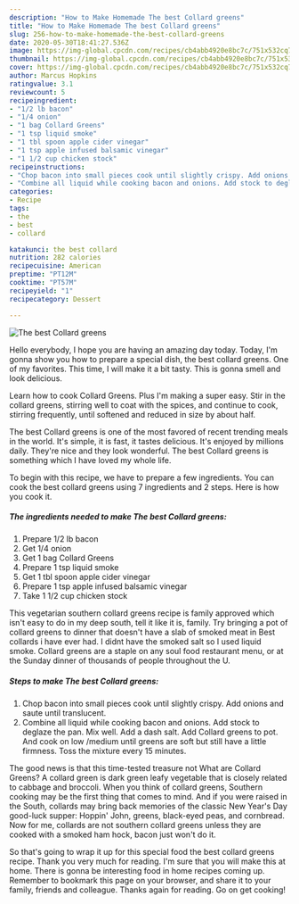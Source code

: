 ```yaml
---
description: "How to Make Homemade The best Collard greens"
title: "How to Make Homemade The best Collard greens"
slug: 256-how-to-make-homemade-the-best-collard-greens
date: 2020-05-30T18:41:27.536Z
image: https://img-global.cpcdn.com/recipes/cb4abb4920e8bc7c/751x532cq70/the-best-collard-greens-recipe-main-photo.jpg
thumbnail: https://img-global.cpcdn.com/recipes/cb4abb4920e8bc7c/751x532cq70/the-best-collard-greens-recipe-main-photo.jpg
cover: https://img-global.cpcdn.com/recipes/cb4abb4920e8bc7c/751x532cq70/the-best-collard-greens-recipe-main-photo.jpg
author: Marcus Hopkins
ratingvalue: 3.1
reviewcount: 5
recipeingredient:
- "1/2 lb bacon"
- "1/4 onion"
- "1 bag Collard Greens"
- "1 tsp liquid smoke"
- "1 tbl spoon apple cider vinegar"
- "1 tsp apple infused balsamic vinegar"
- "1 1/2 cup chicken stock"
recipeinstructions:
- "Chop bacon into small pieces cook until slightly crispy. Add onions and saute until translucent."
- "Combine all liquid while cooking bacon and onions. Add stock to deglaze the pan. Mix well. Add a dash salt. Add Collard greens to pot. And cook on low /medium until greens are soft but still have a little firmness. Toss the mixture every 15 minutes."
categories:
- Recipe
tags:
- the
- best
- collard

katakunci: the best collard 
nutrition: 282 calories
recipecuisine: American
preptime: "PT12M"
cooktime: "PT57M"
recipeyield: "1"
recipecategory: Dessert

---
```



![The best Collard greens](https://img-global.cpcdn.com/recipes/cb4abb4920e8bc7c/751x532cq70/the-best-collard-greens-recipe-main-photo.jpg)

Hello everybody, I hope you are having an amazing day today. Today, I'm gonna show you how to prepare a special dish, the best collard greens. One of my favorites. This time, I will make it a bit tasty. This is gonna smell and look delicious.

Learn how to cook Collard Greens. Plus I&#39;m making a super easy. Stir in the collard greens, stirring well to coat with the spices, and continue to cook, stirring frequently, until softened and reduced in size by about half.

The best Collard greens is one of the most favored of recent trending meals in the world. It's simple, it is fast, it tastes delicious. It's enjoyed by millions daily. They're nice and they look wonderful. The best Collard greens is something which I have loved my whole life.


To begin with this recipe, we have to prepare a few ingredients. You can cook the best collard greens using 7 ingredients and 2 steps. Here is how you cook it.

<!--inarticleads1-->

##### The ingredients needed to make The best Collard greens:

1. Prepare 1/2 lb bacon
1. Get 1/4 onion
1. Get 1 bag Collard Greens
1. Prepare 1 tsp liquid smoke
1. Get 1 tbl spoon apple cider vinegar
1. Prepare 1 tsp apple infused balsamic vinegar
1. Take 1 1/2 cup chicken stock


This vegetarian southern collard greens recipe is family approved which isn&#39;t easy to do in my deep south, tell it like it is, family. Try bringing a pot of collard greens to dinner that doesn&#39;t have a slab of smoked meat in Best collards i have ever had. I didnt have the smoked salt so I used liquid smoke. Collard greens are a staple on any soul food restaurant menu, or at the Sunday dinner of thousands of people throughout the U. 

<!--inarticleads2-->

##### Steps to make The best Collard greens:

1. Chop bacon into small pieces cook until slightly crispy. Add onions and saute until translucent.
1. Combine all liquid while cooking bacon and onions. Add stock to deglaze the pan. Mix well. Add a dash salt. Add Collard greens to pot. And cook on low /medium until greens are soft but still have a little firmness. Toss the mixture every 15 minutes.


The good news is that this time-tested treasure not What are Collard Greens? A collard green is dark green leafy vegetable that is closely related to cabbage and broccoli. When you think of collard greens, Southern cooking may be the first thing that comes to mind. And if you were raised in the South, collards may bring back memories of the classic New Year&#39;s Day good-luck supper: Hoppin&#39; John, greens, black-eyed peas, and cornbread. Now for me, collards are not southern collard greens unless they are cooked with a smoked ham hock, bacon just won&#39;t do it. 

So that's going to wrap it up for this special food the best collard greens recipe. Thank you very much for reading. I'm sure that you will make this at home. There is gonna be interesting food in home recipes coming up. Remember to bookmark this page on your browser, and share it to your family, friends and colleague. Thanks again for reading. Go on get cooking!
